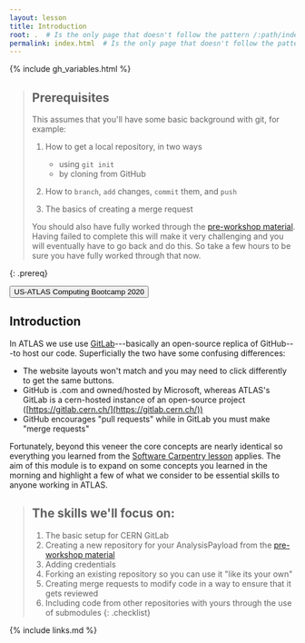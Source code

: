 ```yaml
---
layout: lesson
title: Introduction
root: .  # Is the only page that doesn't follow the pattern /:path/index.html
permalink: index.html  # Is the only page that doesn't follow the pattern /:path/index.html
---
```


{% include gh_variables.html %}

> ## Prerequisites
>
> This assumes that you'll have some basic background with git, for example:
>
> 1. How to get a local repository, in two ways
>     * using `git init`
>     * by cloning from GitHub
>
> 2. How to `branch`, `add` changes, `commit` them, and `push`
> 3. The basics of creating a merge request
>
> You should also have fully worked through the [pre-workshop material](https://adjackp.github.io/pre-workshopMaterial/). Having
> failed to complete this will make it very challenging and you will eventually have to go back and do this.  So take a few hours to
> be sure you have fully worked through that now.
>
{: .prereq}

<div class="text-center">
<a href="{{https://matthewfeickert.github.io/usatlas-computing-bootcamp-2020/}}">
    <button type="button" class="btn btn-info" style="text-align:center">US-ATLAS Computing Bootcamp 2020</button>
</a>
</div>

Introduction
------------

In ATLAS we use use [GitLab](https://about.gitlab.com/)---basically an open-source replica of GitHub---to host our code.
Superficially the two have some confusing differences:

- The website layouts won't match and you may need to click differently to get the same buttons.
- GitHub is .com and owned/hosted by Microsoft, whereas ATLAS's GitLab is a cern-hosted instance of an open-source project ([https://gitlab.cern.ch/](https://gitlab.cern.ch/))
- GitHub encourages "pull requests" while in GitLab you must make "merge requests"

Fortunately, beyond this veneer the core concepts are nearly identical so everything you learned from the [Software Carpentry lesson](http://swcarpentry.github.io/git-novice/) applies.
The aim of this module is to expand on some concepts you learned in the morning and highlight a few of what we consider to
be essential skills to anyone working in ATLAS.

> ## The skills we'll focus on:
>
> 1.  The basic setup for CERN GitLab
> 2.  Creating a new repository for your AnalysisPayload from the [pre-workshop material](https://adjackp.github.io/pre-workshopMaterial/)
> 3.  Adding credentials
> 4.  Forking an existing repository so you can use it "like its your own"
> 5.  Creating merge requests to modify code in a way to ensure that it gets reviewed
> 6.  Including code from other repositories with yours through the use of submodules
{: .checklist}

{% include links.md %}

